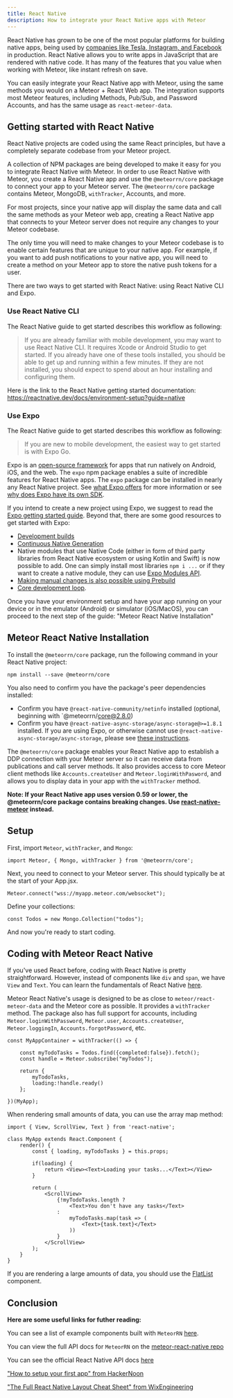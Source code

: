 ```yaml
---
title: React Native
description: How to integrate your React Native apps with Meteor
---
```


React Native has grown to be one of the most popular platforms for building native apps, being used by [companies like Tesla, Instagram, and Facebook](https://reactnative.dev/showcase) in production. React Native allows you to write apps in JavaScript that are rendered with native code. It has many of the features that you value when working with Meteor, like instant refresh on save. 

You can easily integrate your React Native app with Meteor, using the same methods you would on a Meteor + React Web app. The integration supports most Meteor features, including Methods, Pub/Sub, and Password Accounts, and has the same usage as `react-meteor-data`.

<h2 id="getting-started">Getting started with React Native</h2>

React Native projects are coded using the same React principles, but have a completely separate codebase from your Meteor project.

A collection of NPM packages are being developed to make it easy for you to integrate React Native with Meteor. In order to use React Native with Meteor, you create a React Native app and use the `@meteorrn/core` package to connect your app to your Meteor server. The `@meteorrn/core` package contains Meteor, MongoDB, `withTracker`, Accounts, and more.

For most projects, since your native app will display the same data and call the same methods as your Meteor web app, creating a React Native app that connects to your Meteor server does not require any changes to your Meteor codebase.

The only time you will need to make changes to your Meteor codebase is to enable certain features that are unique to your native app. For example, if you want to add push notifications to your native app, you will need to create a method on your Meteor app to store the native push tokens for a user.

There are two ways to get started with React Native: using React Native CLI and Expo. 

<h3 id="workflow-native">Use React Native CLI</h3>

The React Native guide to get started describes this workflow as following:

> If you are already familiar with mobile development, you may want to use React Native CLI. It requires Xcode or Android Studio to get started. If you already have one of these tools installed, you should be able to get up and running within a few minutes. If they are not installed, you should expect to spend about an hour installing and configuring them.

Here is the link to the React Native getting started documentation: https://reactnative.dev/docs/environment-setup?guide=native

<h3 id="workflow-expo">Use Expo</h3>

The React Native guide to get started describes this workflow as following:

> If you are new to mobile development, the easiest way to get started is with Expo Go.

Expo is an [open-source framework](https://github.com/expo/expo) for apps that run natively on Android, iOS, and the web. The `expo` npm package enables a suite of incredible features for React Native apps. The `expo` package can be installed in nearly any React Native project. See [what Expo offers](https://docs.expo.dev/core-concepts/) for more information or see [why does Expo have its own SDK](https://docs.expo.dev/faq/#why-does-expo-have-its-own-sdk).

If you intend to create a new project using Expo, we suggest to read the [Expo getting started guide](https://docs.expo.dev/get-started/create-a-project/). Beyond that, there are some good resources to get started with Expo:

- [Development builds](https://docs.expo.dev/workflow/overview/)
- [Continuous Native Generation](https://docs.expo.dev/workflow/overview/#continuous-native-generation-cng)
- Native modules that use Native Code (either in form of third party libraries from React Native ecosystem or using Kotlin and Swift) is now possible to add. One can simply install most libraries `npm i ...` or if they want to create a native module, they can use [Expo Modules API](https://docs.expo.dev/workflow/customizing/#create-reusable-native-modules).
- [Making manual changes is also possible using Prebuild](https://docs.expo.dev/workflow/customizing/#manual-changes-to-the-native-project-files)
- [Core development loop](https://docs.expo.dev/workflow/overview/#the-core-development-loop).

Once you have your environment setup and have your app running on your device or in the emulator (Android) or simulator (iOS/MacOS), you can proceed to the next step of the guide: "Meteor React Native Installation"

<h2 id="installation">Meteor React Native Installation</h2>

To install the `@meteorrn/core` package, run the following command in your React Native project:

````
npm install --save @meteorrn/core
````

You also need to confirm you have the package's peer dependencies installed:
- Confirm you have `@react-native-community/netinfo` installed (optional, beginning with `@meteorrn/core@2.8.0)
- Confirm you have `@react-native-async-storage/async-storage@>=1.8.1` installed. If you are using Expo, or otherwise cannot use `@react-native-async-storage/async-storage`, please see [these instructions](https://github.com/TheRealNate/meteor-react-native#custom-storage-adapter).

The `@meteorrn/core` package enables your React Native app to establish a DDP connection with your Meteor server so it can receive data from publications and call server methods. It also provides access to core Meteor client methods like `Accounts.createUser` and `Meteor.loginWithPasword`, and allows you to display data in your app with the `withTracker` method.

**Note: If your React Native app uses version 0.59 or lower, the @meteorrn/core package contains breaking changes. Use [react-native-meteor](https://www.npmjs.com/package/react-native-meteor) instead.**

<h2 id="setup">Setup</h2>


First, import `Meteor`, `withTracker`, and `Mongo`:

````
import Meteor, { Mongo, withTracker } from '@meteorrn/core';
````

Next, you need to connect to your Meteor server. This should typically be at the start of your App.jsx.

````
Meteor.connect("wss://myapp.meteor.com/websocket");
````

Define your collections:

````
const Todos = new Mongo.Collection("todos");
````

And now you're ready to start coding.

<h2 id="usage">Coding with Meteor React Native</h2>

If you've used React before, coding with React Native is pretty straightforward. However, instead of components like `div` and `span`, we have `View` and `Text`. You can learn the fundamentals of React Native [here](https://reactnative.dev/docs/intro-react).

Meteor React Native's usage is designed to be as close to `meteor/react-meteor-data` and the Meteor core as possible. It provides a `withTracker` method. The package also has full support for accounts, including `Meteor.loginWithPassword`, `Meteor.user`, `Accounts.createUser`, `Meteor.loggingIn`, `Accounts.forgotPassword`, etc.

````
const MyAppContainer = withTracker(() => {
    
    const myTodoTasks = Todos.find({completed:false}).fetch();
    const handle = Meteor.subscribe("myTodos");
    
    return {
        myTodoTasks,
        loading:!handle.ready()
    };
    
})(MyApp);
````

When rendering small amounts of data, you can use the array map method:

````
import { View, ScrollView, Text } from 'react-native';

class MyApp extends React.Component {
    render() {
        const { loading, myTodoTasks } = this.props;
        
        if(loading) {
            return <View><Text>Loading your tasks...</Text></View>
        }
        
        return (
            <ScrollView>
                {!myTodoTasks.length ?
                    <Text>You don't have any tasks</Text>
                :
                    myTodoTasks.map(task => (
                        <Text>{task.text}</Text>
                    ))
                }
            </ScrollView>
        );
    }
}

````

If you are rendering a large amounts of data, you should use the [FlatList](https://reactnative.dev/docs/flatlist) component.

<h2 id="conclusion">Conclusion</h2>

**Here are some useful links for futher reading:**

You can see a list of example components built with `MeteorRN` [here](https://github.com/TheRealNate/meteor-react-native/tree/master/examples).

You can view the full API docs for `MeteorRN` on the [meteor-react-native repo](https://github.com/TheRealNate/meteor-react-native/blob/master/docs/api.md)

You can see the official React Native API docs [here](https://reactnative.dev/docs/components-and-apis)

["How to setup your first app" from HackerNoon](https://hackernoon.com/react-native-how-to-setup-your-first-app-a36c450a8a2f)

["The Full React Native Layout Cheat Sheet" from WixEngineering](https://medium.com/wix-engineering/the-full-react-native-layout-cheat-sheet-a4147802405c)
